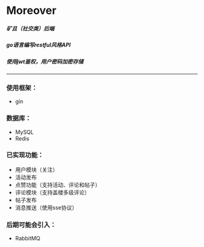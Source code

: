 # Moreover
##### 矿且（社交类）后端 
##### go语言编写restful风格API
##### 使用jwt鉴权，用户密码加密存储
<hr/>

### 使用框架：
+ gin 
### 数据库：
+ MySQL 
+ Redis

### 已实现功能：
+ 用户模块（关注）
+ 活动发布
+ 点赞功能（支持活动、评论和帖子）
+ 评论模块（支持盖楼多级评论）
+ 帖子发布
+ 消息推送（使用sse协议）

### 后期可能会引入：
+ RabbitMQ